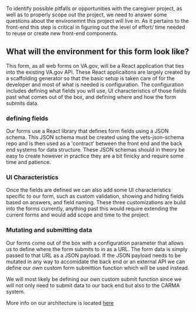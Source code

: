 To identify possible pitfalls or opportunities with the caregiver project, as well as to properly scope out the project, we
need to answer some questions about the environemnt this project will live in. As it pertains to the front-end this step
is critical in figuring out the level of effort/ time needed to reuse or create new front-end components.

## What will the environment for this form look like?

This form, as all web forms on VA.gov, will be a React application that ties into the existing VA.gov API. These React applicaitons are largely created by a scaffolding generator so that the basic setup is taken care of for the developer and most of what is needed is configuration. The configuration includes defining what fields you will use, UI characteristics of those fields past what comes out of the box, and defining where and how the form submits data.

### defining fields

Our forms use a React library that defines form fields using a JSON schema. This JSON schema must be created using the vets-json-schema repo and is then used as a 'contract' between the front end and the back end systems for data structure. These JSON schemas should in theory be easy to create however in practice they are a bit finicky and require some time and patience.

### UI Characteristics

Once the fields are defined we can also add some UI characteristics specific to our form, such as custom validation, showing and hiding fields based on answers, and field naming. These three customizations are build into the forms currently, anything past this would require extending the current forms and would add scope and time to the project.

### Mutating and submitting data

Our forms come out of the box with a configuration parameter that allows us to define where the form submits to in
as a URL. The form data is simply passed to that URL as a JSON payload. If the JSON payload needs to be mutated in any way
to accomidate the back end or an external API we can define our own custom form submittion function which will be used instead.

We will most likely be defining our own custom submit function since we will not only need to submit data to our back end but
also to the CARMA system.

More info on our architecture is located [here](https://github.com/department-of-veterans-affairs/va.gov-team/tree/master/platform/engineering)
